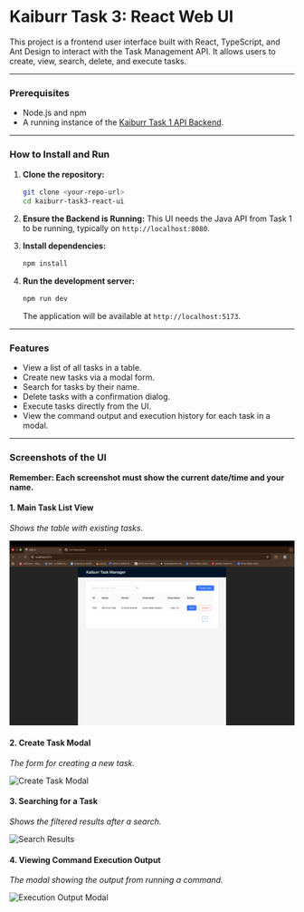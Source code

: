 # Kaiburr Task 3: React Web UI

This project is a frontend user interface built with React, TypeScript, and Ant Design to interact with the Task Management API. It allows users to create, view, search, delete, and execute tasks.

---

### Prerequisites

- Node.js and npm
- A running instance of the [Kaiburr Task 1 API Backend](link-to-your-task1-repo).

---

### How to Install and Run

1.  **Clone the repository:**
    ```bash
    git clone <your-repo-url>
    cd kaiburr-task3-react-ui
    ```

2.  **Ensure the Backend is Running:** This UI needs the Java API from Task 1 to be running, typically on `http://localhost:8080`.

3.  **Install dependencies:**
    ```bash
    npm install
    ```

4.  **Run the development server:**
    ```bash
    npm run dev
    ```
    The application will be available at `http://localhost:5173`.

---

### Features

- View a list of all tasks in a table.
- Create new tasks via a modal form.
- Search for tasks by their name.
- Delete tasks with a confirmation dialog.
- Execute tasks directly from the UI.
- View the command output and execution history for each task in a modal.

---

### Screenshots of the UI

**Remember: Each screenshot must show the current date/time and your name.**

#### 1. Main Task List View

*Shows the table with existing tasks.*

![Main View](screenshot-main-view.png)

#### 2. Create Task Modal

*The form for creating a new task.*

![Create Task Modal](path/to/your/screenshot-create-modal.png)

#### 3. Searching for a Task

*Shows the filtered results after a search.*

![Search Results](path/to/your/screenshot-search.png)

#### 4. Viewing Command Execution Output

*The modal showing the output from running a command.*

![Execution Output Modal](path/to/your/screenshot-output-modal.png)
